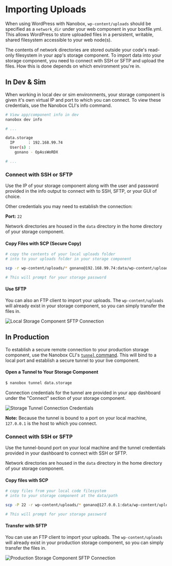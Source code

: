 # Importing Uploads

When using WordPress with Nanobox, `wp-content/uploads` should be specified as a `network_dir` under your web component in your boxfile.yml. This allows WordPress to store uploaded files in a persistent, writable, shared filesystem accessible to your web node(s).

The contents of network directories are stored outside your code's read-only filesystem in your app's storage component. To import data into your storage component, you need to connect with SSH or SFTP and upload the files. How this is done depends on which environment you're in.

## In Dev & Sim
When working in local dev or sim environments, your storage component is given it's own virtual IP and port to which you can connect. To view these credentials, use the Nanobox CLI's info command.

```bash
# View app/component info in dev
nanobox dev info

# ...

data.storage
  IP      : 192.168.99.74
  User(s) :
    gonano - OpAssWoRDX

# ...
```

### Connect with SSH or SFTP
Use the IP of your storage component along with the user and password provided in the info output to connect with to SSH, SFTP, or your GUI of choice.

Other credentials you may need to establish the connection:

**Port:** `22`

Network directories are housed in the `data` directory in the home directory of your storage component.

#### Copy Files with SCP (Secure Copy)
```bash
# copy the contents of your local uploads folder
# into to your uploads folder in your storage component

scp -r wp-content/uploads/* gonano@192.168.99.74:data/wp-content/uploads

# This will prompt for your storage password
```

#### Use SFTP
You can also an FTP client to import your uploads. The  `wp-content/uploads` will already exist in your storage component, so you can simply transfer the files in.

![Local Storage Component SFTP Connection](/assets/storage/storage-sftp-local.png)

## In Production

To establish a secure remote connection to your production storage component, use the Nanobox CLI's [`tunnel` command](https://docs.nanobox.io/cli/tunnel/). This will bind to a local port and establish a secure tunnel to your live component.

#### Open a Tunnel to Your Storage Component
```bash
$ nanobox tunnel data.storage
```

Connection credentials for the tunnel are provided in your app dashboard under the "Connect" section of your storage component.

![Storage Tunnel Connection Credentials](/assets/storage/tunnel-creds.png)

**Note:** Because the tunnel is bound to a port on your local machine, `127.0.0.1` is the host to which you connect.

### Connect with SSH or SFTP
Use the tunnel-bound port on your local machine and the tunnel credentials provided in your dashboard to connect with SSH or SFTP.

Network directories are housed in the `data` directory in the home directory of your storage component.

#### Copy files with SCP
```bash
# copy files from your local code filesystem
# into to your storage component at the data/path

scp -P 22 -r wp-content/uploads/* gonano@127.0.0.1:data/wp-content/uploads

# This will prompt for your storage password
```

#### Transfer with SFTP
You can use an FTP client to import your uploads. The  `wp-content/uploads` will already exist in your production storage component, so you can simply transfer the files in.

![Production Storage Component SFTP Connection](/assets/storage/storage-sftp-prod.png)
